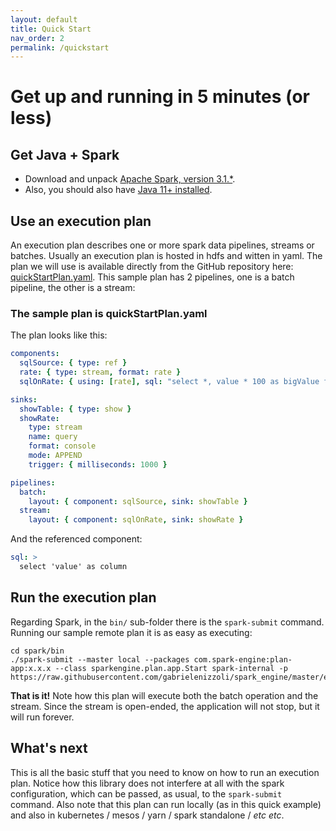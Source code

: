 ```yaml
---
layout: default
title: Quick Start
nav_order: 2
permalink: /quickstart
---
```


# Get up and running in 5 minutes (or less)

## Get Java + Spark

* Download and unpack [Apache Spark, version 3.1.*](https://spark.apache.org/downloads.html).
* Also, you should also have [Java 11+ installed](https://aws.amazon.com/corretto/).

## Use an execution plan

An execution plan describes one or more spark data pipelines, streams or batches.
Usually an execution plan is hosted in hdfs and witten in yaml.
The plan we will use is available directly from the GitHub repository here: [quickStartPlan.yaml](https://raw.githubusercontent.com/gabrielenizzoli/spark_engine/master/examples/plans/quickStartPlan.yaml).
This sample plan has 2 pipelines, one is a batch pipeline, the other is a stream:

### The sample plan is quickStartPlan.yaml

The plan looks like this:

```yaml
components:
  sqlSource: { type: ref }
  rate: { type: stream, format: rate }
  sqlOnRate: { using: [rate], sql: "select *, value * 100 as bigValue from rate" }

sinks:
  showTable: { type: show }
  showRate:
    type: stream
    name: query
    format: console
    mode: APPEND
    trigger: { milliseconds: 1000 }

pipelines:
  batch: 
    layout: { component: sqlSource, sink: showTable }
  stream: 
    layout: { component: sqlOnRate, sink: showRate }
```

And the referenced component:

```yaml
sql: >
  select 'value' as column
```

## Run the execution plan

Regarding Spark, in the `bin/` sub-folder there is the `spark-submit` command.
Running our sample remote plan it is as easy as executing:

```shell
cd spark/bin
./spark-submit --master local --packages com.spark-engine:plan-app:x.x.x --class sparkengine.plan.app.Start spark-internal -p https://raw.githubusercontent.com/gabrielenizzoli/spark_engine/master/examples/plans/quickStartPlan.yaml
```

**That is it!** Note how this plan will execute both the batch operation and the stream.
Since the stream is open-ended, the application will not stop, but it will run forever.

## What's next

This is all the basic stuff that you need to know on how to run an execution plan.
Notice how this library does not interfere at all with the spark configuration, which can be passed, as usual, to the `spark-submit` command.
Also note that this plan can run locally (as in this quick example) and also in kubernetes / mesos / yarn / spark standalone / _etc etc_.
